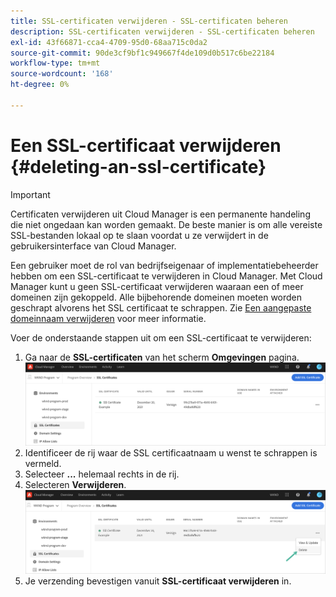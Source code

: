 ```yaml
---
title: SSL-certificaten verwijderen - SSL-certificaten beheren
description: SSL-certificaten verwijderen - SSL-certificaten beheren
exl-id: 43f66871-cca4-4709-95d0-68aa715c0da2
source-git-commit: 90de3cf9bf1c949667f4de109d0b517c6be22184
workflow-type: tm+mt
source-wordcount: '168'
ht-degree: 0%

---
```


# Een SSL-certificaat verwijderen {#deleting-an-ssl-certificate}

>[!IMPORTANT]
>Certificaten verwijderen uit Cloud Manager is een permanente handeling die niet ongedaan kan worden gemaakt. De beste manier is om alle vereiste SSL-bestanden lokaal op te slaan voordat u ze verwijdert in de gebruikersinterface van Cloud Manager.

Een gebruiker moet de rol van bedrijfseigenaar of implementatiebeheerder hebben om een SSL-certificaat te verwijderen in Cloud Manager. Met Cloud Manager kunt u geen SSL-certificaat verwijderen waaraan een of meer domeinen zijn gekoppeld.  Alle bijbehorende domeinen moeten worden geschrapt alvorens het SSL certificaat te schrappen. Zie [Een aangepaste domeinnaam verwijderen](/help/implementing/cloud-manager/custom-domain-names/delete-custom-domain-name.md) voor meer informatie.

Voer de onderstaande stappen uit om een SSL-certificaat te verwijderen:

1. Ga naar de **SSL-certificaten** van het scherm **Omgevingen** pagina.
   ![](/help/implementing/cloud-manager/assets/ssl/ssl-cert-3.png)
1. Identificeer de rij waar de SSL certificaatnaam u wenst te schrappen is vermeld.
1. Selecteer **...** helemaal rechts in de rij.
1. Selecteren **Verwijderen**.
   ![](/help/implementing/cloud-manager/assets/ssl/ssl-cert-delete01.png)
1. Je verzending bevestigen vanuit **SSL-certificaat verwijderen** in.
